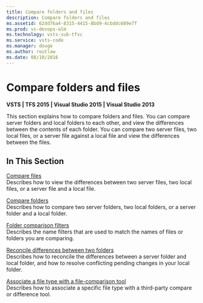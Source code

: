 ```yaml
---
title: Compare folders and files
description: Compare folders and files
ms.assetid: 62dd76a4-8315-4415-8bd9-4cbddc689e7f
ms.prod: vs-devops-alm
ms.technology: vsts-sub-tfvc
ms.service: vsts-code
ms.manager: douge
ms.author: routlaw
ms.date: 08/10/2016
---
```


# Compare folders and files

**VSTS | TFS 2015 | Visual Studio 2015 | Visual Studio 2013**

This section explains how to compare folders and files. You can compare server folders and local folders to each other, and view the differences between the contents of each folder. You can compare two server files, two local files, or a server file against a local file and view the differences between the files.

## In This Section

   [Compare files](compare-files.md)     
Describes how to view the differences between two server files, two local files, or a server file and a local file.

   [Compare folders](compare-folders.md)     
Describes how to compare two server folders, two local folders, or a server folder and a local folder.

   [Folder comparison filters](folder-comparison-filters.md)     
Describes the name filters that are used to match the names of files or folders you are comparing.

   [Reconcile differences between two folders](reconcile-differences-between-two-folders.md)     
Describes how to reconcile the differences between a server folder and local folder, and how to resolve conflicting pending changes in your local folder.

   [Associate a file type with a file-comparison tool](associate-file-type-file-comparison-tool.md)     
Describes how to associate a specific file type with a third-party compare or difference tool.
